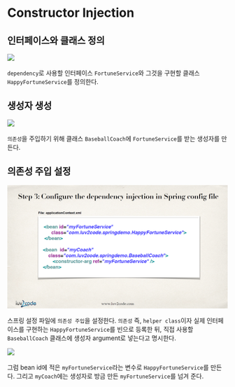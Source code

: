 # Constructor Injection

## 인터페이스와 클래스 정의

![](../../.gitbook/assets/20200107112534%20%281%29.png)

`dependency`로 사용할 인터페이스 `FortuneService`와 그것을 구현할 클래스 `HappyFortuneService`를 정의한다.

## 생성자 생성

![](../../.gitbook/assets/20200107112543%20%281%29.png)

`의존성`을 주입하기 위해 클래스 `BaseballCoach`에 `FortuneService`를 받는 생성자를 만든다.

## 의존성 주입 설정

![](../../.gitbook/assets/udemy/20200107112553.png)

스프링 설정 파일에 `의존성 주입`을 설정한다. `의존성` 즉, `helper class`이자 실제 인터페이스를 구현하는 `HappyFortuneService`를 빈으로 등록한 뒤, 직접 사용할 `BaseballCoach` 클래스에 생성자 argument로 넣는다고 명시한다.

![](../../.gitbook/assets/20200107133800%20%281%29.png)

그럼 bean id에 적은 `myFortuneService`라는 변수로 `HappyFortuneService`를 만든다. 그리고 `myCoach`에는 생성자로 방금 만든 `myFortuneService`를 넘겨 준다.

